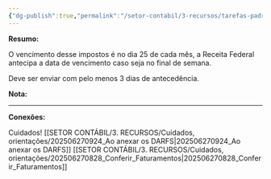 ```yaml
---
{"dg-publish":true,"permalink":"/setor-contabil/3-recursos/tarefas-padrao/guia-pis-cofins-nao-cumulativo/","dgPassFrontmatter":true,"created":"2025-06-05T23:14:15.096-03:00","updated":"2025-06-27T08:30:06.815-03:00"}
---
```


**Resumo:** 


O vencimento desse impostos é no dia 25 de cada mês, a Receita Federal antecipa  a data de vencimento caso seja no final de semana.

Deve ser enviar com pelo menos 3 dias de antecedência.



**Nota:**




---

**Conexões:**

Cuidados!
[[SETOR CONTÁBIL/3. RECURSOS/Cuidados, orientações/202506270924_Ao anexar os DARFS\|202506270924_Ao anexar os DARFS]]
[[SETOR CONTÁBIL/3. RECURSOS/Cuidados, orientações/202506270828_Conferir_Faturamentos\|202506270828_Conferir_Faturamentos]]